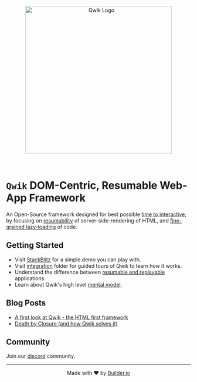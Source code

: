 <br />

<p align="center">
  <img alt="Qwik Logo" width="400" src="https://cdn.builder.io/api/v1/image/assets%2FYJIGb4i01jvw0SRdL5Bt%2F667ab6c2283d4c4d878fb9083aacc10f" />
</p>

<br />

# `Qwik` DOM-Centric, Resumable Web-App Framework

An Open-Source framework designed for best possible [time to interactive](https://web.dev/interactive/), by focusing on [resumability](https://github.com/BuilderIO/qwik/blob/main/docs/RESUMABLE.md) of server-side-rendering of HTML, and [fine-grained lazy-loading](https://github.com/BuilderIO/qwik/blob/main/docs/LAZY_LOADING.md) of code.

## Getting Started

- Visit [StackBlitz](https://stackblitz.com/edit/qwik-todo-demo) for a simple demo you can play with.
- Visit [integration](./integration) folder for guided tours of Qwik to learn how it works.
- Understand the difference between [resumable and replayable](https://github.com/BuilderIO/qwik/blob/main/docs/RESUMABLE.md) applications.
- Learn about Qwik's high level [mental model](https://github.com/BuilderIO/qwik/blob/main/docs/LAZY_LOADING.md).

## Blog Posts

- [A first look at Qwik - the HTML first framework](https://dev.to/mhevery/a-first-look-at-qwik-the-html-first-framework-af)
- [Death by Closure (and how Qwik solves it)](https://dev.to/mhevery/death-by-closure-and-how-qwik-solves-it-44jj)

## Community

Join our [discord](https://discord.gg/JHVpZmqSs4) community.

<hr />
<p align="center">
  Made with ❤️ by <a target="_blank" href="https://www.builder.io/">Builder.io</a>
</p>
